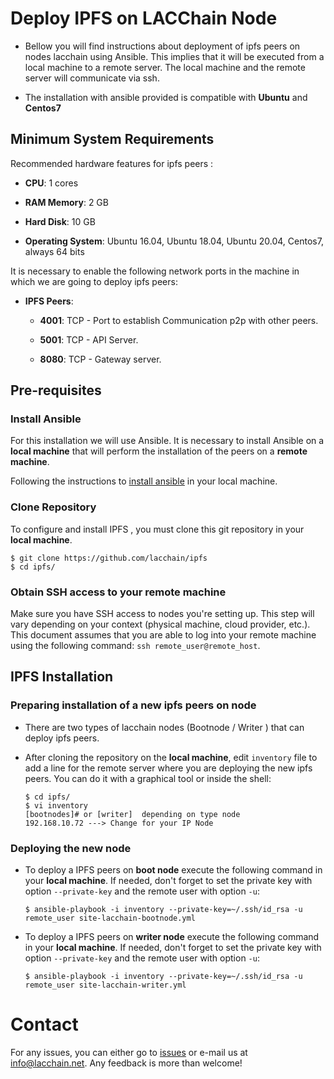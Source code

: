 # Deploy IPFS on LACChain Node

* Bellow you will find instructions about deployment  of ipfs  peers on nodes lacchain using Ansible. This implies that it will be executed from a local machine to a remote server. The local machine and the remote server will communicate via ssh.

* The installation with ansible provided is compatible with **Ubuntu** and **Centos7**
## Minimum System Requirements

Recommended hardware features for ipfs peers :

* **CPU**: 1 cores

* **RAM Memory**: 2 GB

* **Hard Disk**: 10 GB 

* **Operating System**: Ubuntu 16.04, Ubuntu 18.04, Ubuntu 20.04, Centos7, always 64 bits

It is necessary to enable the following network ports in the machine in which we are going to deploy ipfs peers:

* **IPFS Peers**:
  * **4001**: TCP - Port to establish Communication p2p with other peers.

  * **5001**: TCP - API Server.

  * **8080**: TCP - Gateway server.

## Pre-requisites

### Install Ansible ###

For this installation we will use Ansible. It is necessary to install Ansible on a **local machine** that will perform the installation of the peers on a **remote machine**.

Following the instructions to [install ansible](https://docs.ansible.com/ansible/latest/installation_guide/intro_installation.html) in your local machine.

### Clone Repository ####

To configure and install IPFS , you must clone this git repository in your **local machine**.

```shell
$ git clone https://github.com/lacchain/ipfs
$ cd ipfs/
```

### Obtain SSH access to your remote machine ###

Make sure you have SSH access to nodes you're setting up. This step will vary depending on your context (physical machine, cloud provider, etc.). This document assumes that you are able to log into your remote machine using the following command: `ssh remote_user@remote_host`.

## IPFS Installation ##

### Preparing installation of a new  ipfs peers on node ###

* There are two types of lacchain nodes (Bootnode /  Writer ) that can  deploy ipfs peers.

* After cloning the repository on the **local machine**, edit `inventory` file  to add a line for the remote server where you are deploying the new ipfs peers. You can do it with a graphical tool or inside the shell:

    ```shell
    $ cd ipfs/
    $ vi inventory
    [bootnodes]# or [writer]  depending on type node
    192.168.10.72 ---> Change for your IP Node
    ```
### Deploying the new node ###

* To deploy a IPFS peers on **boot node** execute the following command in your **local machine**. If needed, don't forget to set the private key with option `--private-key` and the remote user with option `-u`:

	```shell
	$ ansible-playbook -i inventory --private-key=~/.ssh/id_rsa -u remote_user site-lacchain-bootnode.yml

* To deploy a IPFS peers on  **writer node** execute the following command in your **local machine**. If needed, don't forget to set the private key with option `--private-key` and the remote user with option `-u`:

	```shell
	$ ansible-playbook -i inventory --private-key=~/.ssh/id_rsa -u remote_user site-lacchain-writer.yml

# Contact

For any issues, you can either go to [issues](https://github.com/lacchain/ipfs/issues) or e-mail us at info@lacchain.net. Any feedback is more than welcome!

&nbsp;
&nbsp;

